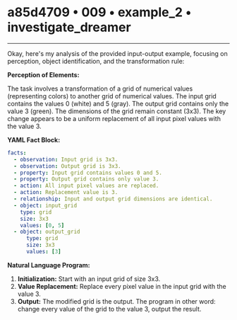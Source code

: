 # a85d4709 • 009 • example_2 • investigate_dreamer

---
Okay, here's my analysis of the provided input-output example, focusing on perception, object identification, and the transformation rule:

**Perception of Elements:**

The task involves a transformation of a grid of numerical values (representing colors) to another grid of numerical values. The input grid contains the values 0 (white) and 5 (gray). The output grid contains only the value 3 (green). The dimensions of the grid remain constant (3x3). The key change appears to be a uniform replacement of all input pixel values with the value 3.

**YAML Fact Block:**



```yaml
facts:
  - observation: Input grid is 3x3.
  - observation: Output grid is 3x3.
  - property: Input grid contains values 0 and 5.
  - property: Output grid contains only value 3.
  - action: All input pixel values are replaced.
  - action: Replacement value is 3.
  - relationship: Input and output grid dimensions are identical.
  - object: input_grid
    type: grid
    size: 3x3
    values: [0, 5]
  - object: output_grid
      type: grid
      size: 3x3
      values: [3]
```



**Natural Language Program:**

1.  **Initialization:** Start with an input grid of size 3x3.
2.  **Value Replacement:** Replace every pixel value in the input grid with the value 3.
3. **Output:** The modified grid is the output.
The program in other word: change every value of the grid to the value 3, output the result.


